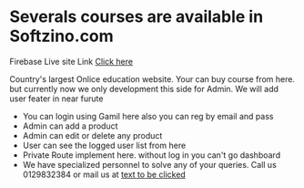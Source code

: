 <h1> Severals courses are available in <b> Softzino.com </b></h1>
<p> Firebase Live site Link <a href="https://softzino-8bf93.web.app/" target="_blank"> Click here </a></p>
<p> Country's largest Onlice education website. Your can buy course from here. but currently now we only development this side for Admin. We will add user feater in near furute</p>
<ul>
    <li> You can login using Gamil here also you can reg by email and pass</li>
    <li> Admin can add a product</li>
    <li> Admin can edit or delete any product</li>
    <li>User can see the logged user list from here</li>
    <li> Private Route implement here. without log in you can't go dashboard</li>
    <li> We have specialized personnel to solve any of your queries. Call us <a> 0129832384</a> or mail us at <a href=”mailto:support@softzino.com”>text to be clicked</a>
</li>
</ul>
